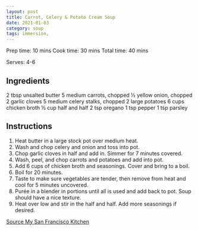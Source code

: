```yaml
---
layout: post
title: Carrot, Celery & Potato Cream Soup
date: 2021-01-03
category: soup
tags: immersion, 
---
```


Prep time: 10 mins
Cook time: 30 mins
Total time: 40 mins

Serves: 4-6

## Ingredients
2 tbsp unsalted butter
5 medium carrots, chopped
½ yellow onion, chopped
2 garlic cloves
5 medium celery stalks, chopped
2 large potatoes
6 cups chicken broth
½ cup half and half
2 tsp oregano
1 tsp pepper
1 tsp parsley

## Instructions
1. Heat butter in a large stock pot over medium heat.
1. Wash and chop celery and onion and toss into pot.
1. Chop garlic cloves in half and add in. Simmer for 7 minutes covered.
1. Wash, peel, and chop carrots and potatoes and add into pot. 
1. Add 6 cups of chicken broth and seasonings. Cover and bring to a boil.
1. Boil for 20 minutes.
1. Taste to make sure vegetables are tender, then remove from heat and cool for 5 minutes uncovered.
1. Purée in a blender in portions until all is used and add back to pot. Soup should have a nice texture.
1. Heat over low and stir in the half and half. Add more seasonings if desired.


[Source My San Francisco Kitchen](https://www.mysanfranciscokitchen.com/carrot-celery-potato-cream-soup/)
